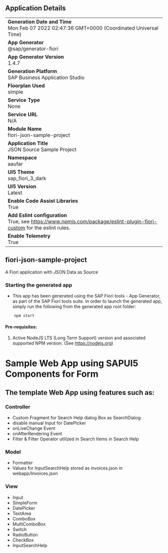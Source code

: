 ## Application Details
|               |
| ------------- |
|**Generation Date and Time**<br>Mon Feb 07 2022 02:47:36 GMT+0000 (Coordinated Universal Time)|
|**App Generator**<br>@sap/generator-fiori|
|**App Generator Version**<br>1.4.7|
|**Generation Platform**<br>SAP Business Application Studio|
|**Floorplan Used**<br>simple|
|**Service Type**<br>None|
|**Service URL**<br>N/A
|**Module Name**<br>fiori-json-sample-project|
|**Application Title**<br>JSON Source Sample Project|
|**Namespace**<br>aaufar|
|**UI5 Theme**<br>sap_fiori_3_dark|
|**UI5 Version**<br>Latest|
|**Enable Code Assist Libraries**<br>True|
|**Add Eslint configuration**<br>True, see https://www.npmjs.com/package/eslint-plugin-fiori-custom for the eslint rules.|
|**Enable Telemetry**<br>True|

## fiori-json-sample-project

A Fiori application with JSON Data as Source

### Starting the generated app

-   This app has been generated using the SAP Fiori tools - App Generator, as part of the SAP Fiori tools suite.  In order to launch the generated app, simply run the following from the generated app root folder:

```
    npm start
```

#### Pre-requisites:

1. Active NodeJS LTS (Long Term Support) version and associated supported NPM version.  (See https://nodejs.org)


# Sample Web App using SAPUI5 Components for Form

## The template Web App using features such as:

### Controller
- Custom Fragment for Search Help dialog Box as SearchDialog
- disable manual Input for DatePicker
- onLiveChange Event
- onAfterRendering Event
- Filter & Filter Operator utilized in Search Items in Search Help


### Model
- Formatter
- Values for InputSearchHelp stored as invoices.json in webapp/Invoices.json

### View
- Input
- SimpleForm
- DatePicker
- TextArea
- ComboBox
- MultiComboBox
- Switch
- RadioButton
- CheckBox
- InputSearchHelp

